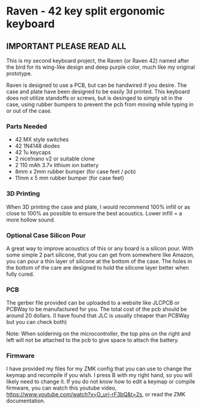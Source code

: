 # Raven - 42 key split ergonomic keyboard 
## **IMPORTANT PLEASE READ ALL**
This is my second keyboard project, the Raven (or Raven 42) named after the bird for its wing-like design and deep purple color, much like my original prototype. 

Raven is designed to use a PCB, but can be handwired if you desire. The case and plate have been designed to be easily 3d printed. This keyboard does not utilize standoffs or screws, but is desinged to simply sit in the case, using rubber bumpers to prevent the pcb from moving while typing in or out of the case.

### Parts Needed
- 42 MX style switches
- 42 1N4148 diodes
- 42 1u keycaps
- 2 nice!nano v2 or suitable clone
- 2 110 mAh 3.7v lithium ion battery
- 8mm x 2mm rubber bumper (for case feet / pcb)
- 11mm x 5 mm rubber bumper (for case feet)

### 3D Printing 
When 3D printing the case and plate, I would recommend 100% infill or as close to 100% as possible to ensure the best acoustics. Lower infill = a more hollow sound.

### Optional Case Silicon Pour
A great way to improve acoustics of this or any board is a silicon pour. With some simple 2 part silicone, that you can get from somewhere like Amazon, you can pour a thin layer of silicone at the bottom of the case. The holes in the bottom of the care are designed to hold the silicone layer better when fully cured.

### PCB
The gerber file provided can be uploaded to a website like JLCPCB or PCBWay to be manufactured for you. The total cost of the pcb should be around 20 dollars. (I have found that JLC is usually cheaper than PCBWay but you can check both)

Note: When solderinig on the microcontroller, the top pins on the right and left will not be attached to the pcb to give space to attach the battery.

### Firmware
I have provided my files for my ZMK config that you can use to change the keymap and recompile if you wish. I press B with my right hand, so you will likely need to change it. If you do not know how to edit a keymap or compile firmware, you can watch this youtube video, https://www.youtube.com/watch?v=O_urj-rF3bQ&t=2s, or read the ZMK documentation.
